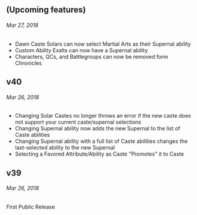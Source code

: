 ## (Upcoming features)
###### *Mar 27, 2018*
- Dawn Caste Solars can now select Martial Arts as their Supernal ability
- Custom Ability Exalts can now have a Supernal ability
- Characters, QCs, and Battlegroups can now be removed form Chronicles

## v40
###### *Mar 26, 2018*
- Changing Solar Castes no longer throws an error if the new caste does not support your current caste/supernal selections
- Changing Supernal ability now adds the new Supernal to the list of Caste abilities
- Changing Supernal ability with a full list of Caste abilities changes the last-selected ability to the new Supernal
- Selecting a Favored Attribute/Ability as Caste "Promotes" it to Caste

## v39
###### *Mar 26, 2018*
First Public Release
